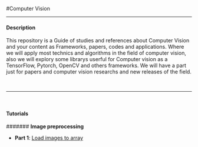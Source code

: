 #Computer Vision 
<br>
<hr>


#### Description

This repository is a Guide of studies and references about Computer Vision and your content as Frameworks, papers, codes and applications. Where we will apply most technics and algorithms in the field of computer vision, also we will explory some librarys userful for Computer vision as a TensorFlow, Pytorch, OpenCV and others frameworks. We will have a part just for papers and computer vision researchs and new releases of the field.


<br>
<hr> 
<br>


#### Tutorials 

####### <b> Image preprocessing </b> 

* **Part 1**: [Load images to array](https://github.com/Felipe-Oliveira11/Detection-COVID19/blob/master/Detecting_Covid_19_Images.ipynb)
